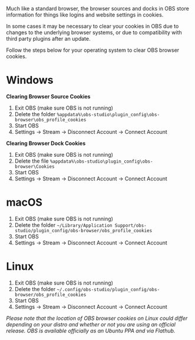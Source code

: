 Much like a standard browser, the browser sources and docks in OBS store information for things like logins and website settings in cookies.

In some cases it may be necessary to clear your cookies in OBS due to changes to the underlying browser systems, or due to compatibility with third party plugins after an update.

Follow the steps below for your operating system to clear OBS browser cookies.

# Windows

**Clearing Browser Source Cookies**

1. Exit OBS (make sure OBS is not running)
2. Delete the folder `%appdata%\obs-studio\plugin_config\obs-browser\obs_profile_cookies`
3. Start OBS
4. Settings -> Stream -> Disconnect Account -> Connect Account

**Clearing Browser Dock Cookies**

1. Exit OBS (make sure OBS is not running)
2. Delete the file `%appdata%\obs-studio\plugin_config\obs-browser\Cookies`
3. Start OBS
4. Settings -> Stream -> Disconnect Account -> Connect Account

# macOS

1. Exit OBS (make sure OBS is not running)
2. Delete the folder `~/Library/Application Support/obs-studio/plugin_config/obs-browser/obs_profile_cookies`
3. Start OBS
4. Settings -> Stream -> Disconnect Account -> Connect Account

# Linux

1. Exit OBS (make sure OBS is not running)
2. Delete the folder `~/.config/obs-studio/plugin_config/obs-browser/obs_profile_cookies`
3. Start OBS
4. Settings -> Stream -> Disconnect Account -> Connect Account

*Please note that the location of OBS browser cookies on Linux could differ depending on your distro and whether or not you are using an official release. OBS is available officially as an Ubuntu PPA and via Flathub.*